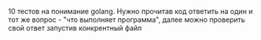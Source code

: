 10 тестов на понимание golang. Нужно прочитав код ответить на один и тот же вопрос - "что выполняет программа",
далее можно проверить свой ответ запустив конкрентный файл